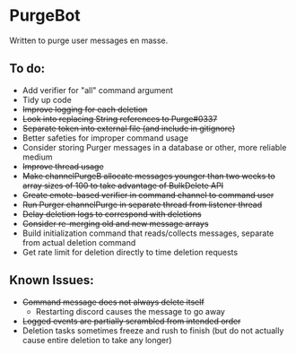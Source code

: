 # PurgeBot
Written to purge user messages en masse.

To do:
- 
- Add verifier for "all" command argument
- Tidy up code
- ~~Improve logging for each deletion~~
- ~~Look into replacing String references to Purge#0337~~
- ~~Separate token into external file (and include in gitignore)~~
- Better safeties for improper command usage
- Consider storing Purger messages in a database or other, more reliable medium
- ~~Improve thread usage~~
- ~~Make channelPurgeB allocate messages younger than two weeks to array sizes of 100 to take advantage of BulkDelete API~~
- ~~Create emote-based verifier in command channel to command user~~
- ~~Run Purger channelPurge in separate thread from listener thread~~
- ~~Delay deletion logs to correspond with deletions~~
- ~~Consider re-merging old and new message arrays~~
- Build initialization command that reads/collects messages, separate from actual deletion command
- Get rate limit for deletion directly to time deletion requests

Known Issues:
- 
- ~~Command message does not always delete itself~~
    - Restarting discord causes the message to go away
- ~~Logged events are partially scrambled from intended order~~
- Deletion tasks sometimes freeze and rush to finish (but do not actually cause entire deletion to take any longer)